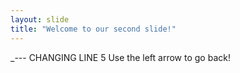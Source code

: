 ```yaml
---
layout: slide
title: "Welcome to our second slide!"
---
```

_--- CHANGING LINE 5
Use the left arrow to go back!
